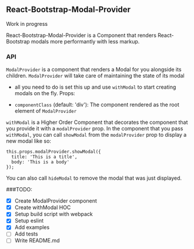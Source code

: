 ## React-Bootstrap-Modal-Provider

Work in progress

React-Bootstrap-Modal-Provider is a Component that renders React-Bootstrap
modals more performantly with less markup.

### API

`ModalProvider` is a component that renders a Modal for you alongside its
children. `ModalProvider` will take care of maintaining the state of its modal

- all you need to do is set this up and use `withModal` to start creating
  modals on the fly. Props:

- `componentClass` (default: 'div'): The component rendered as the root element
of `ModalProvider`

`withModal` is a Higher Order Component that decorates the component that you
provide it with a `modalProvider` prop. In the component that you pass
`withModal`, you can call `showModal` from the `modalProvider` prop to display
a new modal like so:

```es6
this.props.modalProvider.showModal({
  title: 'This is a title',
  body: 'This is a body'
});
```

You can also call `hideModal` to remove the modal that was just displayed.


###TODO:
- [x] Create ModalProvider component
- [x] Create withModal HOC
- [x] Setup build script with webpack
- [x] Setup eslint
- [x] Add examples
- [ ] Add tests
- [ ] Write README.md
